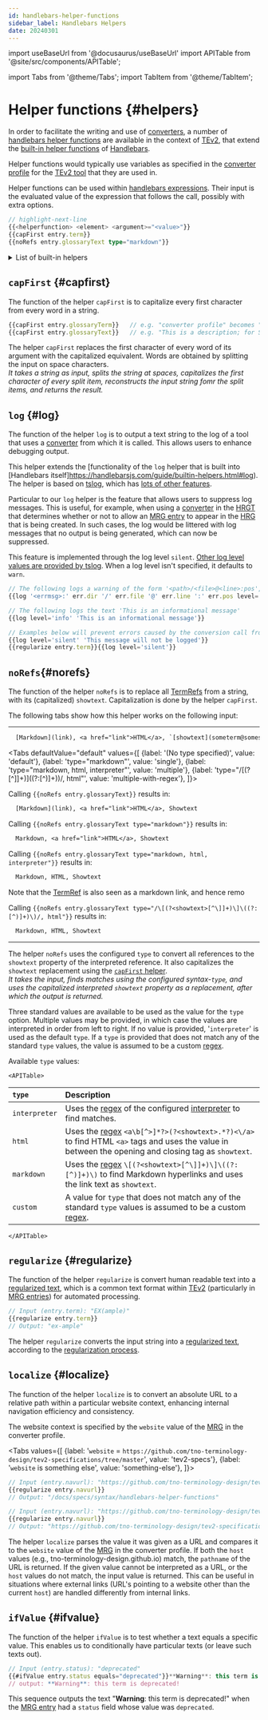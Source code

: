 ```yaml
---
id: handlebars-helper-functions
sidebar_label: Handlebars Helpers
date: 20240301
---
```


import useBaseUrl from '@docusaurus/useBaseUrl'
import APITable from '@site/src/components/APITable';

import Tabs from '@theme/Tabs';
import TabItem from '@theme/TabItem';

# Helper functions {#helpers}

In order to facilitate the writing and use of [converters](@), a number of [handlebars helper functions](https://handlebarsjs.com/guide/expressions.html) are available in the context of [TEv2](@), that extend the [built-in helper functions](https://handlebarsjs.com/guide/builtin-helpers.html) of [Handlebars](https://handlebarsjs.com/guide/#what-is-handlebars). 

Helper functions would typically use variables as specified in the [converter profile](converter-profile#object-spec@) for the [TEv2 tool](@) that they are used in.

Helper functions can be used within [handlebars expressions](https://handlebarsjs.com/guide/expressions.html). Their input is the evaluated value of the expression that follows the call, possibly with extra options.

```ts title="helper function syntax format"
// highlight-next-line
{{<helperfunction> <element> <argument>="<value>"}}
{{capFirst entry.term}}
{{noRefs entry.glossaryText type="markdown"}}
```
<details>
  <summary>List of built-in helpers</summary>

Here is a summary of the handlebar helpers that can always be used; you can click on the helper to navigate to a more detailed description of how they work (with examples):

| Helper | Functional summary |
| :----- | :----------------- |
| [`#if`](https://handlebarsjs.com/guide/builtin-helpers.html#if)         | conditionally render a text block. |
| [`#unless`](https://handlebarsjs.com/guide/builtin-helpers.html#unless) | this is the inverse of `#if`. |
| [`#each`](https://handlebarsjs.com/guide/builtin-helpers.html#each)     | Iterates over a list of elements. Inside the block, you can use `this` to reference the element being iterated over. |
| [`#with`](https://handlebarsjs.com/guide/builtin-helpers.html#with)     | Enables you to change the evaluation context of template-parts. |
| [`lookup`](https://handlebarsjs.com/guide/builtin-helpers.html#lookup) | Allows for dynamic parameter resolution using Handlebars variables. |

</details>

## `capFirst` {#capfirst}

The function of the helper `capFirst` is to capitalize every first character from every word in a string.

```ts title="Examples for 'capFirst'"
{{capFirst entry.glossaryTerm}}   // e.g. "converter profile" becomes "Converter Profile"
{{capFirst entry.glossaryText}}   // e.g. "This is a description; for SOME TERM" becomes "This Is A Description; For SOME TERM"
```

The helper `capFirst` replaces the first character of every word of its argument with the capitalized equivalent. 
Words are obtained by splitting the input on space characters.<br/>
*It takes a string as input, splits the string at spaces, capitalizes the first character of every split item,
reconstructs the input string fomr the split items, and returns the result.*

## `log` {#log}

The function of the helper `log` is to output a text string to the log of a tool that uses a [converter](@) from which it is called. This allows users to enhance debugging output.

This helper extends the [functionality of the `log` helper that is built into [Handlebars itself]https://handlebarsjs.com/guide/builtin-helpers.html#log). The helper is based on [tslog](https://tslog.js.org), which has [lots of other features](https://tslog.js.org/#/?id=all-features).

Particular to our `log` helper is the feature that allows users to suppress log messages. This is useful, for example, when using a [converter](@) in the [HRGT](@) that determines whether or not to allow an [MRG entry](@) to appear in the [HRG](@) that is being created. In such cases, the log would be littered with log messages that no output is being generated, which can now be suppressed.

This feature is implemented through the log level `silent`. [Other log level values are provided by tslog](https://tslog.js.org/#/?id=default-log-level). When a log level isn't specified, it defaults to `warn`.

```ts title="Examples for 'log'"
// The following logs a warning of the form '<path>/<file>@<line>:pos', which specifies where an error occurred.
{{log '<errmsg>:' err.dir '/' err.file '@' err.line ':' err.pos level='warn'}}"

// The following logs the text 'This is an informational message'
{{log level='info' 'This is an informational message'}}

// Examples below will prevent errors caused by the conversion call from being logged
{{log level='silent' 'This message will not be logged'}}
{{regularize entry.term}}{{log level='silent'}}
```

## `noRefs`{#norefs}

The function of the helper `noRefs` is to replace all [TermRefs](@) from a string, with its (capitalized) `showtext`. Capitalization is done by the helper `capFirst`.

The following tabs show how this helper works on the following input:

-----

``` txt
  [Markdown](link), <a href="link">HTML</a>, `[showtext](someterm@somescope)`
```

<Tabs
  defaultValue="default"
  values={[
    {label: '(No type specified)',                                 value: 'default'},
    {label: 'type="markdown"',                                     value: 'single'},
    {label: 'type="markdown, html, interpreter"',                  value: 'multiple'},
    {label: 'type="/\[(?<showtext>[^\]]+)\]\((?:[^)]+)\)/, html"', value: 'multiple-with-regex'},
  ]}>

<TabItem value="default">

Calling `{{noRefs entry.glossaryText}}` results in:

``` txt
  [Markdown](link), <a href="link">HTML</a>, Showtext
```

</TabItem>

<TabItem value="single">

Calling `{{noRefs entry.glossaryText type="markdown"}}` results in:

```txt
  Markdown, <a href="link">HTML</a>, Showtext
```

</TabItem>

<TabItem value="multiple">

Calling `{{noRefs entry.glossaryText type="markdown, html, interpreter"}}` results in:

```txt
  Markdown, HTML, Showtext
```

Note that the [TermRef](@) is also seen as a markdown link, and hence remo

</TabItem>

<TabItem value="multiple-with-regex">

Calling `{{noRefs entry.glossaryText type="/\[(?<showtext>[^\]]+)\]\((?:[^)]+)\)/, html"}}` results in:

```txt
  Markdown, HTML, Showtext
```

</TabItem>

</Tabs>

-----

The helper `noRefs` uses the configured `type` to convert all references to the `showtext` property of the interpreted reference.
It also capitalizes the `showtext` replacement using the [`capFirst` helper](#capfirst).<br/>
*It takes the input, finds matches using the configured syntax-`type`, and uses the capitalized interpreted `showtext` property as a replacement, after which the output is returned.*

Three standard values are available to be used as the value for the `type` option. Multiple values may be provided, in which case the values are interpreted in order from left to right. If no value is provided, '`interpreter`' is used as the default `type`. If a `type` is provided that does not match any of the standard `type` values, the value is assumed to be a custom [regex](@).

Available `type` values:

```mdx-code-block
<APITable>
```

| `type`        | Description |
| :------------ | :---------- |
| `interpreter` | Uses the [regex](@) of the configured [interpreter](#interpreter) to find matches. |
| `html`        | Uses the [regex](@) `<a\b[^>]*?>(?<showtext>.*?)<\/a>` to find HTML `<a>` tags and uses the value in between the opening and closing tag as `showtext`. |
| `markdown`    | Uses the [regex](@) `\[(?<showtext>[^\]]+)\]\((?:[^)]+)\)` to find Markdown hyperlinks and uses the link text as `showtext`. |
| `custom`      | A value for `type` that does not match any of the standard `type` values is assumed to be a custom [regex](@). |

```mdx-code-block
</APITable>
```

## `regularize` {#regularize}

The function of the helper `regularize` is convert human readable text into a [regularized text](@), which is a common text format within [TEv2](@) (particularly in [MRG entries](@)) for automated processing.

```ts title="Examples for 'Regularize'"
// Input (entry.term): "EX(ample)"
{{regularize entry.term}}
// Output: "ex-ample"
```
The helper `regularize` converts the input string into a [regularized text](@), according to the [regularization process](regularized-text#regularization-process@).

## `localize` {#localize}

The function of the helper `localize` is to convert an absolute URL to a relative path within a particular website context, enhancing internal navigation efficiency and consistency.

The website context is specified by the `website` value of the [MRG](@) in the converter profile.

<Tabs
  values={[
    {label: '`website` = `https://github.com/tno-terminology-design/tev2-specifications/tree/master`', value: 'tev2-specs'},
    {label: '`website` is something else', value: 'something-else'},
  ]}>

<TabItem value="tev2-specs">

```ts title="Examples for 'localize'"
// Input (entry.navurl): "https://github.com/tno-terminology-design/tev2-specifications/tree/master/docs/specs/syntax/handlebars-helper-functions"
{{regularize entry.navurl}}
// Output: "/docs/specs/syntax/handlebars-helper-functions"
```

</TabItem>

<TabItem value="something-else">

```ts title="Examples for 'localize'"
// Input (entry.navurl): "https://github.com/tno-terminology-design/tev2-specifications/tree/master/docs/specs/syntax/handlebars-helper-functions"
{{regularize entry.navurl}}
// Output: "https://github.com/tno-terminology-design/tev2-specifications/tree/master/docs/specs/syntax/handlebars-helper-functions"
```

</TabItem>

</Tabs>

The helper `localize` parses the value it was given as a URL and compares it to the `website` value of the [MRG](@) in the converter profile. If both the `host` values (e.g., tno-terminology-design.github.io) match, the `pathname` of the URL is returned. If the given value cannot be interpreted as a URL, or the `host` values do not match, the input value is returned. This can be useful in situations where external links (URL's pointing to a website other than the current `host`) are handled differently from internal links.

## `ifValue` {#ifvalue}

The function of the helper `ifValue` is to test whether a text equals a specific value. This enables us to conditionally have particular texts (or leave such texts out).

```ts title="Examples for 'ifValue'"
// Input (entry.status): "deprecated"
{{#ifValue entry.status equals="deprecated"}}**Warning**: this term is deprecated!{{/ifValue}}
// output: **Warning**: this term is deprecated!
```
This sequence outputs the text "**Warning**: this term is deprecated!" when the [MRG entry](@) had a `status` field whose value was `deprecated`.
